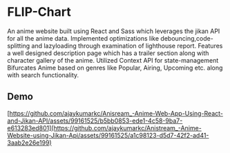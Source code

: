 # FLIP-Chart


An anime website built using React and Sass which leverages the jikan API for all the anime data.
Implemented optimizations like debouncing,code-splitting and lazyloading through examination of lighthouse report.
            Features a well designed description page which has a trailer section along with character gallery of the anime.
            Utilized Context API for state-management
            Bifurcates Anime based on genres like Popular, Airing, Upcoming etc. along with search functionality.


## Demo

[https://github.com/ajaykumarkc/Anisream_-Anime-Web-App-Using-React-and-Jikan-API/assets/99161525/b5bb0853-ede1-4c58-9ba7-e613283ed801](https://github.com/ajaykumarkc/Anistream_-Anime-Website-using-Jikan-Api/assets/99161525/a1c98123-d5d7-42f2-ad41-3aab2e26e199)
